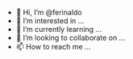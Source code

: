 - 👋 Hi, I’m @ferinaldo
- 👀 I’m interested in ...
- 🌱 I’m currently learning ...
- 💞️ I’m looking to collaborate on ...
- 📫 How to reach me ...

<!---
ferinaldo/ferinaldo is a ✨ special ✨ repository because its `README.md` (this file) appears on your GitHub profile.
You can click the Preview link to take a look at your changes.
--->
